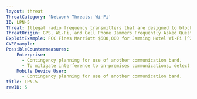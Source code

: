 ```yaml
---
layout: threat
ThreatCategory: 'Network Threats: Wi-Fi'
ID: LPN-5
Threat: Illegal radio frequency transmitters that are designed to block, jam, or otherwise interfere with authorized radio communications
ThreatOrigin: GPS, Wi-Fi, and Cell Phone Jammers Frequently Asked Questions (FAQs) [^27]
ExploitExample: FCC Fines Marriott $600,000 for Jamming Hotel Wi-Fi [^21]
CVEExample:
PossibleCountermeasures:
    Enterprise:
      - Contingency planning for use of another communication band.
      - To mitigate interference to on-premises communications, detect, locate, and deactivate the device causing interference to Wi-Fi communications.
    Mobile Device User:
      - Contingency planning for use of another communication band.
title: LPN-5
rawID: 5
---
```

